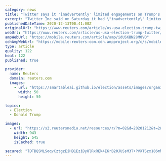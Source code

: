 ```yaml
---
category: news
title: "Twitter says it 'inadvertently' limited engagements on Trump's flagged tweets"
excerpt: "Twitter Inc said on Saturday it had \"inadvertently\" limited engagements for a brief period on U.S. President Donald Trump's tweets with \"disputed\" labels but later reversed its action."
publishedDateTime: 2020-12-13T00:41:00Z
originalUrl: "https://www.reuters.com/article/us-usa-election-trump-twitter/twitter-says-it-inadvertently-limited-engagements-on-trumps-flagged-tweets-idUSKBN28M0VO?edition-redirect=ca"
webUrl: "https://www.reuters.com/article/us-usa-election-trump-twitter/twitter-says-it-inadvertently-limited-engagements-on-trumps-flagged-tweets-idUSKBN28M0VO?edition-redirect=ca"
ampWebUrl: "https://mobile.reuters.com/article/amp/idUSKBN28M0VO"
cdnAmpWebUrl: "https://mobile-reuters-com.cdn.ampproject.org/c/s/mobile.reuters.com/article/amp/idUSKBN28M0VO"
type: article
quality: 122
heat: 122
published: true

provider:
  name: Reuters
  domain: reuters.com
  images:
    - url: "https://smartableai.github.io/election/assets/images/organizations/reuters.com-50x50.jpg"
      width: 50
      height: 50

topics:
  - Election
  - Donald Trump

images:
  - url: "https://s2.reutersmedia.net/resources/r/?m=02&d=20201212&t=2&i=1544359954&w=&fh=545px&fw=&ll=&pl=&sq=&r=LYNXMPEGBB0GC"
    width: 943
    height: 545
    isCached: true

secured: "lDTBQSMLSoqvCztgzEiHB1EziDyUlRxREk4E6rB20JUSsM3T+PVXTSzx186mhWPbb3XP9gUnTQrJJ4b+s2IH7Bcs2iuOC2WBlqGwOfG9/BFNLUbZAmoxCJOZrmrU1V1BIbxDI76wQODmXJZ6yo7VNYZL27MYqSdLmtqoHfRvL541rrnOZdsTeyuw9iceDFspjHgwVOPuyhr5gugdY0hQrpwr/243VM21N5U0HKT2/7brH3su62ByDxCISCz9EmotT7I3HLu8s42Eu9jEtglkBazXPzMvPi6WYSYK7v9bbf/QjssriOD8F8AvQiL0her+X/+Dg7zlRZXVKV77e8l818DCmxW+4oQ8hw1k+2ePs7I=;y9ApOw/Qbg4lnTQDvKIfpg=="
---
```


